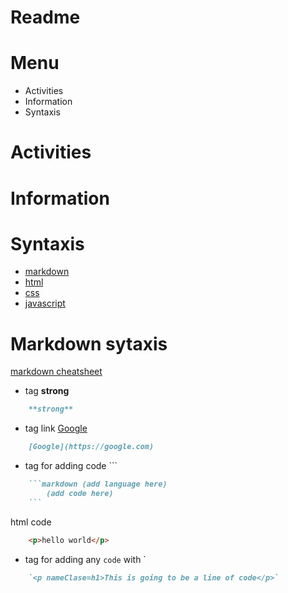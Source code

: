 # Readme

# Menu
- Activities
- Information
- Syntaxis

# Activities
# Information
# Syntaxis

- [markdown](markdown/README.md)
- [html](html/README.md)
- [css](css/README.md)
- [javascript](javascript/README.md)

# Markdown sytaxis
[markdown cheatsheet](https://www.markdownguide.org/cheat-sheet/)
- tag **strong** 
```markdown
    **strong**
```
- tag link [Google](https://google.com)
```markdown
    [Google](https://google.com)
```
- tag for adding code ``` 
```markdown
    ```markdown (add language here)
        (add code here)
    ```
```
html code
```html
    <p>hello world</p>    
```
- tag for adding any `code` with ` 
```markdown
    `<p nameClase=h1>This is going to be a line of code</p>`  
```



